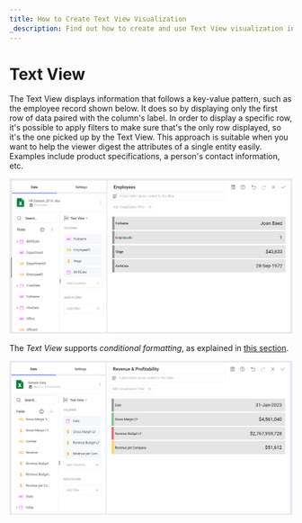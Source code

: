 ```yaml
---
title: How to Create Text View Visualization
_description: Find out how to create and use Text View visualization in Slingshot Analytics.
---
```


# Text View

The Text View displays information that follows a key-value pattern,
such as the employee record shown below. It does so by displaying
only the first row of data paired with the column's label. In order to
display a specific row, it's possible to apply filters to make sure
that's the only row displayed, so it's the one picked up by the Text
View. This approach is suitable when you want to help the viewer digest the attributes of a single entity easily. Examples include product
specifications, a person's contact information, etc.

![Text View in the Visualization editor](images/visualization-editor-text-view.png)

The *Text View* supports *conditional formatting*, as explained in [this section](text-view).

![Using conditional formatting for a text view visualization](images/text-view-conditional-formatting.png)
